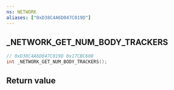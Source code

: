 ```yaml
---
ns: NETWORK
aliases: ["0xD38C4A6D047C019D"]
---
```

## _NETWORK_GET_NUM_BODY_TRACKERS

```c
// 0xD38C4A6D047C019D 0x17CBC608
int _NETWORK_GET_NUM_BODY_TRACKERS();
```


## Return value
